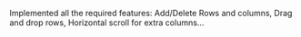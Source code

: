 Implemented all the required features: Add/Delete Rows and columns, Drag and drop rows, Horizontal scroll for extra columns...
 
 
